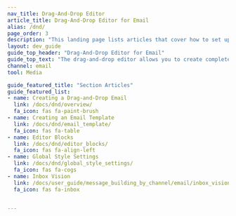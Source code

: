 ```yaml
---
nav_title: Drag-And-Drop Editor
article_title: Drag-And-Drop Editor for Email
alias: /dnd/
page_order: 3
description: "This landing page lists articles that cover how to set up and properly use the drag-and-drop editor provided by Braze."
layout: dev_guide
guide_top_header: "Drag-And-Drop Editor for Email"
guide_top_text: "The drag-and-drop editor allows you to create completely custom and personalized email messages without using HTML."
channel: email
tool: Media

guide_featured_title: "Section Articles"
guide_featured_list:
- name: Creating a Drag-and-Drop Email
  link: /docs/dnd/overview/
  fa_icon: fas fa-paint-brush
- name: Creating an Email Template
  link: /docs/dnd/email_template/
  fa_icon: fas fa-table
- name: Editor Blocks
  link: /docs/dnd/editor_blocks/
  fa_icon: fas fa-align-left
- name: Global Style Settings
  link: /docs/dnd/global_style_settings/
  fa_icon: fas fa-cogs
- name: Inbox Vision
  link: /docs/user_guide/message_building_by_channel/email/inbox_vision/
  fa_icon: fas fa-inbox


---
```

<br><br>
